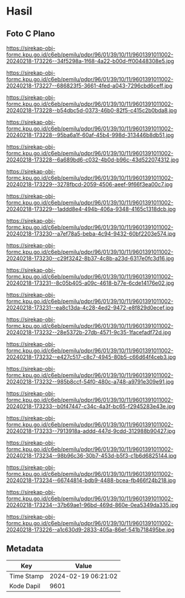 # Hasil

## Foto C Plano

https://sirekap-obj-formc.kpu.go.id/c6eb/pemilu/pdpr/96/01/39/10/11/9601391011002-20240218-173226--34f5298a-1f68-4a22-b00d-ff00448308e5.jpg

https://sirekap-obj-formc.kpu.go.id/c6eb/pemilu/pdpr/96/01/39/10/11/9601391011002-20240218-173227--686823f5-3661-4fed-a043-7296cbd6ceff.jpg

https://sirekap-obj-formc.kpu.go.id/c6eb/pemilu/pdpr/96/01/39/10/11/9601391011002-20240218-173228--b54dbc5d-0373-46b0-82f5-c415c2b0bda8.jpg

https://sirekap-obj-formc.kpu.go.id/c6eb/pemilu/pdpr/96/01/39/10/11/9601391011002-20240218-173228--95ba6a1f-60af-45b4-998d-313446b8db51.jpg

https://sirekap-obj-formc.kpu.go.id/c6eb/pemilu/pdpr/96/01/39/10/11/9601391011002-20240218-173228--6a689bd6-c032-4b0d-b96c-43d522074312.jpg

https://sirekap-obj-formc.kpu.go.id/c6eb/pemilu/pdpr/96/01/39/10/11/9601391011002-20240218-173229--3278fbcd-2059-4506-aeef-9f66f3ea00c7.jpg

https://sirekap-obj-formc.kpu.go.id/c6eb/pemilu/pdpr/96/01/39/10/11/9601391011002-20240218-173229--1addd8e4-494b-406a-9348-4165c1318dcb.jpg

https://sirekap-obj-formc.kpu.go.id/c6eb/pemilu/pdpr/96/01/39/10/11/9601391011002-20240218-173230--a7ef78a5-beba-4c94-9432-60bf2203e574.jpg

https://sirekap-obj-formc.kpu.go.id/c6eb/pemilu/pdpr/96/01/39/10/11/9601391011002-20240218-173230--c29f3242-8b37-4c8b-a23d-6317e0fc3d16.jpg

https://sirekap-obj-formc.kpu.go.id/c6eb/pemilu/pdpr/96/01/39/10/11/9601391011002-20240218-173231--8c05b405-a09c-4618-b77e-6cde14176e02.jpg

https://sirekap-obj-formc.kpu.go.id/c6eb/pemilu/pdpr/96/01/39/10/11/9601391011002-20240218-173231--ea8c13da-4c28-4ed2-9472-e8f829d0ecef.jpg

https://sirekap-obj-formc.kpu.go.id/c6eb/pemilu/pdpr/96/01/39/10/11/9601391011002-20240218-173232--28e5372b-27db-4571-9c35-1facefadf72d.jpg

https://sirekap-obj-formc.kpu.go.id/c6eb/pemilu/pdpr/96/01/39/10/11/9601391011002-20240218-173232--e427c517-c8c7-4945-80b5-c66d64f4ceb3.jpg

https://sirekap-obj-formc.kpu.go.id/c6eb/pemilu/pdpr/96/01/39/10/11/9601391011002-20240218-173232--985b8ccf-54f0-480c-a748-a9791e309e91.jpg

https://sirekap-obj-formc.kpu.go.id/c6eb/pemilu/pdpr/96/01/39/10/11/9601391011002-20240218-173233--b0f47447-c34c-4a3f-bc65-f2945283e43e.jpg

https://sirekap-obj-formc.kpu.go.id/c6eb/pemilu/pdpr/96/01/39/10/11/9601391011002-20240218-173233--7913918a-addd-447d-9cdd-312988b90427.jpg

https://sirekap-obj-formc.kpu.go.id/c6eb/pemilu/pdpr/96/01/39/10/11/9601391011002-20240218-173234--98b96c36-30b7-453d-b5f3-c1b6d6825144.jpg

https://sirekap-obj-formc.kpu.go.id/c6eb/pemilu/pdpr/96/01/39/10/11/9601391011002-20240218-173234--66744814-bdb9-4488-bcea-fb466f24b218.jpg

https://sirekap-obj-formc.kpu.go.id/c6eb/pemilu/pdpr/96/01/39/10/11/9601391011002-20240218-173234--37b69ae1-96bd-469d-860e-0ea5349da335.jpg

https://sirekap-obj-formc.kpu.go.id/c6eb/pemilu/pdpr/96/01/39/10/11/9601391011002-20240218-173226--a1c630d9-2833-405a-86ef-541b718495be.jpg


## Metadata

| Key        | Value               |
| ---------- | ------------------- |
| Time Stamp | 2024-02-19 06:21:02 |
| Kode Dapil | 9601                |



